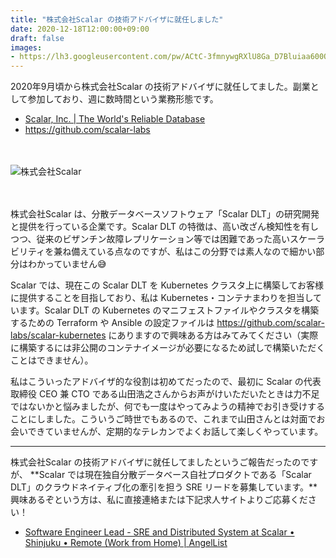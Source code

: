 ```yaml
---
title: "株式会社Scalar の技術アドバイザに就任しました"
date: 2020-12-18T12:00:00+09:00
draft: false
images:
- https://lh3.googleusercontent.com/pw/ACtC-3fmnywgRXlU8Ga_D7Bluiaa600QaTY3DSZBNqw-M8-TnIREOb4SuBBAcBubMIN7gbYCqhlh53b-jBZYn71RQjj14h128R7VYYmHu3iFiDY9z_YYCLvcGSQFXJlO1AMLnlaS8yvYF3vUg5fk86ED_APFGg=w1200-h600-no
---
```


2020年9月頃から株式会社Scalar の技術アドバイザに就任してました。副業として参加しており、週に数時間という業務形態です。

- [Scalar, Inc\. \| The World's Reliable Database](https://scalar-labs.com/)
- https://github.com/scalar-labs


<div style="margin:3rem 0;">

![株式会社Scalar](https://lh3.googleusercontent.com/pw/ACtC-3eZFPBd5UrhqODaK8vv3IjXZyeRI6dC1Q04OVle9HjY8q4lNksM6fTGFltUCwEy0gnJ_u25bnfUZuPn2EW2bw-9iellz-VhjR_Bbq1_yQbyS9pMHzKGVslY0B-qnXgK9JcFlnB8aV_sRoW5QDm5ufmSpg=w900)

</div>

株式会社Scalar は、分散データベースソフトウェア「Scalar DLT」の研究開発と提供を行っている企業です。Scalar DLT の特徴は、高い改ざん検知性を有しつつ、従来のビザンチン故障レプリケーション等では困難であった高いスケーラビリティを兼ね備えている点なのですが、私はこの分野では素人なので細かい部分はわかっていません😅

Scalar では、現在この Scalar DLT を Kubernetes クラスタ上に構築してお客様に提供することを目指しており、私は Kubernetes・コンテナまわりを担当しています。Scalar DLT の Kubernetes のマニフェストファイルやクラスタを構築するための Terraform や Ansible の設定ファイルは https://github.com/scalar-labs/scalar-kubernetes にありますので興味ある方はみてみてください（実際に構築するには非公開のコンテナイメージが必要になるため試しで構築いただくことはできません）。

私はこういったアドバイザ的な役割は初めてだったので、最初に Scalar の代表取締役 CEO 兼 CTO である山田浩之さんからお声がけいただいたときは力不足ではないかと悩みましたが、何でも一度はやってみようの精神でお引き受けすることにしました。こういうご時世でもあるので、これまで山田さんとは対面でお会いできていませんが、定期的なテレカンでよくお話して楽しくやっています。

---

株式会社Scalar の技術アドバイザに就任してましたというご報告だったのですが、 **Scalar では現在独自分散データベース自社プロダクトである「Scalar DLT」のクラウドネイティブ化の牽引を担う SRE リードを募集しています。**興味あるぞという方は、私に直接連絡または下記求人サイトよりご応募ください！

- [Software Engineer Lead \- SRE and Distributed System at Scalar • Shinjuku • Remote \(Work from Home\) \| AngelList](https://angel.co/company/scalar-inc/jobs/381466-software-engineer-lead-sre-and-distributed-system)
